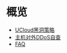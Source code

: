 # 概览

* [UCloud黑洞策略](uantiddos/usecurity/datacenter)
* [主机对外DDoS自查](uantiddos/usecurity/check_ddos)
* [FAQ](uantiddos/usecurity/faq)
    
   
   
    
        